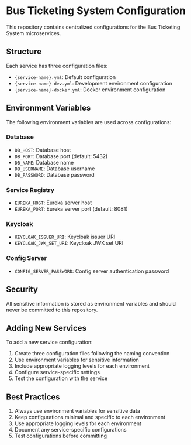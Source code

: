 # Bus Ticketing System Configuration

This repository contains centralized configurations for the Bus Ticketing System microservices.

## Structure

Each service has three configuration files:
- `{service-name}.yml`: Default configuration
- `{service-name}-dev.yml`: Development environment configuration
- `{service-name}-docker.yml`: Docker environment configuration

## Environment Variables

The following environment variables are used across configurations:

### Database
- `DB_HOST`: Database host
- `DB_PORT`: Database port (default: 5432)
- `DB_NAME`: Database name
- `DB_USERNAME`: Database username
- `DB_PASSWORD`: Database password

### Service Registry
- `EUREKA_HOST`: Eureka server host
- `EUREKA_PORT`: Eureka server port (default: 8081)

### Keycloak
- `KEYCLOAK_ISSUER_URI`: Keycloak issuer URI
- `KEYCLOAK_JWK_SET_URI`: Keycloak JWK set URI

### Config Server
- `CONFIG_SERVER_PASSWORD`: Config server authentication password

## Security

All sensitive information is stored as environment variables and should never be committed to this repository.

## Adding New Services

To add a new service configuration:
1. Create three configuration files following the naming convention
2. Use environment variables for sensitive information
3. Include appropriate logging levels for each environment
4. Configure service-specific settings
5. Test the configuration with the service

## Best Practices

1. Always use environment variables for sensitive data
2. Keep configurations minimal and specific to each environment
3. Use appropriate logging levels for each environment
4. Document any service-specific configurations
5. Test configurations before committing 